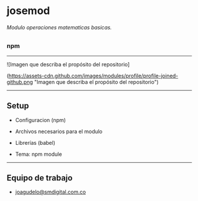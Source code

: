 # josemod

###### Modulo operaciones matematicas basicas.

### **npm**



------------



![Imagen que describa el propósito del repositorio]

(https://assets-cdn.github.com/images/modules/profile/profile-joined-github.png "Imagen que describa el propósito del repositorio")





------------



## Setup



- Configuracion (npm)

- Archivos necesarios para el modulo

- Librerías (babel)

- Tema: npm module





------------



## Equipo de trabajo



- joagudelo@smdigital.com.co

